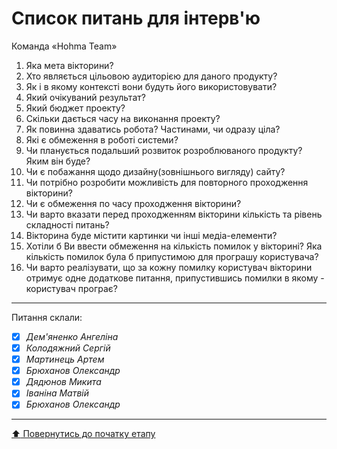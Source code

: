 # Список питань для інтерв'ю
Команда «Hohma Team»

 1. Яка мета вікторини?
 2. Хто являється цільовою аудиторією для даного продукту?
 3. Як і в якому контексті вони будуть його використовувати?
 4. Який очікуваний результат?
 5. Який бюджет проекту? 
 6. Скільки дається часу на виконання проекту?
 7. Як повинна здаватись робота? Частинами, чи одразу ціла? 
 8. Які є обмеження в роботі системи?
 9. Чи планується подальший розвиток розроблюваного  продукту? Яким він буде? 
 10. Чи є побажання щодо дизайну(зовнішнього вигляду) сайту? 
 11. Чи потрібно розробити можливість для повторного проходження вікторини?
 12. Чи є обмеження по часу проходження вікторини?
 13. Чи варто вказати перед проходженням вікторини кількість та рівень складності питань?
 14. Вікторина буде містити картинки чи інші медіа-елементи?
 15. Хотіли б Ви ввести обмеження на кількість помилок у вікторині? Яка кількість помилок була б припустимою для програшу користувача?
 16. Чи варто реалізувати, що за кожну помилку користувач вікторини отримує одне додаткове питання, припустившись помилки в якому - користувач програє?



---
Питання склали:			

- [X] *Дем'яненко Ангеліна*
- [X] *Колодяжний Сергій*
- [x] *Мартинець Артем*
- [x] *Брюханов Олександр*
- [x] *Дядюнов Микита*
- [x] *Іваніна Матвій*
- [x] *Брюханов Олександр*

---
[:arrow_up: Повернутись до початку етапу](/docs/1.Envisioning/README.md)

